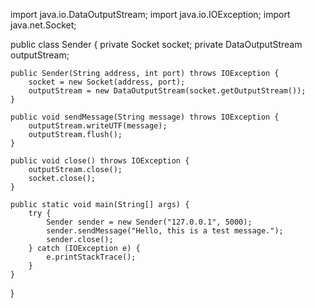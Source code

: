 import java.io.DataOutputStream;
import java.io.IOException;
import java.net.Socket;

public class Sender {
    private Socket socket;
    private DataOutputStream outputStream;

    public Sender(String address, int port) throws IOException {
        socket = new Socket(address, port);
        outputStream = new DataOutputStream(socket.getOutputStream());
    }

    public void sendMessage(String message) throws IOException {
        outputStream.writeUTF(message);
        outputStream.flush();
    }

    public void close() throws IOException {
        outputStream.close();
        socket.close();
    }

    public static void main(String[] args) {
        try {
            Sender sender = new Sender("127.0.0.1", 5000);
            sender.sendMessage("Hello, this is a test message.");
            sender.close();
        } catch (IOException e) {
            e.printStackTrace();
        }
    }
}
<!---
MNGRUOP/MNGRUOP is a ✨ special ✨ repository because its `README.md` (this file) appears on your GitHub profile.
You can click the Preview link to take a look at your changes.
--->

